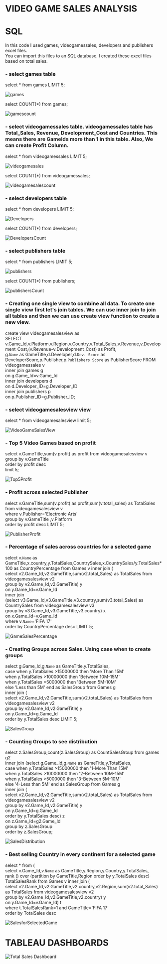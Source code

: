 # VIDEO GAME SALES ANALYSIS

# SQL
In this code I used games, videogamessales, developers and publishers excel files. <br> 
You can import this files to an SQL database. I created these excel files based on total sales. <br> 

### - select games table <br> 

select * from games LIMIT 5; <br> 

![games](https://user-images.githubusercontent.com/114496063/208733418-eb030315-b423-4975-91b7-1563d02d16ac.png)

select COUNT(*) from games; <br> 

![gamescount](https://user-images.githubusercontent.com/114496063/208733494-f4029cf4-76eb-4e01-aad8-e2804ebbd296.png)

### - select videogamessales table. videogamessales table has Total_Sales, Revenue, Development_Cost and Countries. This means there are GameIds more than 1 in this table. Also, We can create Profit Column. <br> 

select * from videogamessales LIMIT 5; <br> 

![videogamesales](https://user-images.githubusercontent.com/114496063/208733774-4e09133b-7158-4879-b5d2-9820b40966e2.png)

select COUNT(*) from videogamessales; <br>

![videogamesalescount](https://user-images.githubusercontent.com/114496063/208733808-3b8a50ba-5bc9-4c72-8a1f-a2adbeeb72be.png)

### - select developers table <br> 

select * from developers LIMIT 5; <br> 

![Developers](https://user-images.githubusercontent.com/114496063/208733349-6103d92e-0a50-4ea2-b968-5cd2ca3b254f.png)

select COUNT(*) from developers; <br> 

![DevelopersCount](https://user-images.githubusercontent.com/114496063/208733383-1a15c421-9f03-4d45-9829-c5af2148a52a.png)

### - select publishers table <br> 

select * from publishers LIMIT 5; <br> 

![publishers](https://user-images.githubusercontent.com/114496063/208733547-98b4c99d-cb3e-4850-a4a8-82a4ab140849.png)

select COUNT(*) from publishers; <br> 

![publishersCount](https://user-images.githubusercontent.com/114496063/208733578-895dad3f-879c-4402-874a-ab40b5c869d3.png)

### - Creating one single view to combine all data. To create one single view first let's join tables. We can use inner join to join all tables and then we can use create view function to create a new view. <br> 

create view videogamesalesview as  <br> 
SELECT v.Game_Id,v.Platform,v.Region,v.Country,v.Total_Sales,v.Revenue,v.Development_Cost,(v.Revenue-v.Development_Cost) as Profit, <br> 
g.`Name` as GameTitle,d.Developer,d.`Dev. Score` as DeveloperScore,p.Publisher,p.`Publishers Score` as PublisherScore FROM videogamessales v <br> 
inner join games g <br> 
on g.Game_Id=v.Game_Id <br> 
inner join developers d <br> 
on d.Developer_ID=g.Developer_ID <br> 
inner join publishers p <br> 
on p.Publisher_ID=g.Publisher_ID; <br> 

### - select videogamesalesview view <br> 
select * from videogamesalesview limit 5; <br> 

![VideoGameSalesView](https://user-images.githubusercontent.com/114496063/208733834-44be431e-1c5b-495c-a232-546414ac1edd.png)

### - Top 5 Video Games based on profit <br> 

select v.GameTitle,sum(v.profit) as profit from videogamesalesview v <br> 
group by v.GameTitle  <br> 
order by profit desc  <br> 
limit 5; <br> 

![Top5Profit](https://user-images.githubusercontent.com/114496063/208733728-a205c802-4e1b-4521-8af5-fee50a231448.png)

### - Profit across selected Publisher  <br> 

select v.GameTitle,sum(v.profit) as profit,sum(v.total_sales) as TotalSales from videogamesalesview v <br> 
where v.Publisher='Electronic Arts' <br> 
group by v.GameTitle ,v.Platform <br> 
order by profit desc LIMIT 5; <br> 

![PublisherProfit](https://user-images.githubusercontent.com/114496063/208733522-1e066266-c977-4c74-9c86-22234145f152.png)

### - Percentage of sales across countries for a selected game  <br> 

select v.`Name` as GameTitle,x.country,y.TotalSales,CountrySales,x.CountrySales/y.TotalSales*100 as CountryPercentage from Games v inner join ( <br> 
select v2.Game_Id,v2.GameTitle,sum(v2.total_Sales) as TotalSales from videogamesalesview v2  <br> 
group by  v2.Game_Id,v2.GameTitle) y <br> 
on y.Game_Id=v.Game_Id <br> 
inner join <br> 
(select v3.Game_Id,v3.GameTitle,v3.country,sum(v3.total_Sales) as CountrySales from videogamesalesview v3 <br> 
group by  v3.Game_Id,v3.GameTitle,v3.country) x <br> 
on x.Game_Id=v.Game_Id <br> 
where v.`Name`='FIFA 17' <br> 
order by CountryPercentage desc LIMIT 5; <br> 

![GameSalesPercentage](https://user-images.githubusercontent.com/114496063/208733469-10f40c01-c3a1-4382-97db-4a0ecb26d5e7.png)

### - Creating Groups across Sales. Using case when to create groups <br> 

select g.Game_Id,g.`Name` as GameTitle,y.TotalSales, <br> 
case when y.TotalSales >15000000 then 'More Than 15M' <br> 
when y.TotalSales >10000000 then 'Between 10M-15M' <br> 
when y.TotalSales >5000000 then 'Between 5M-10M' <br> 
else 'Less than 5M' end as SalesGroup from Games g <br> 
inner join ( <br> 
select v2.Game_Id,v2.GameTitle,sum(v2.total_Sales) as TotalSales from videogamesalesview v2  <br> 
group by  v2.Game_Id,v2.GameTitle) y <br> 
on y.Game_Id=g.Game_Id	 <br> 
order by y.TotalSales desc LIMIT 5; <br> 

![SalesGroup](https://user-images.githubusercontent.com/114496063/208733678-9dfad441-afcc-4060-a317-26791cd9efa9.png)



### - Counting Groups to see distribution <br> 
select z.SalesGroup,count(z.SalesGroup) as CountSalesGroup from games g2 <br> 
inner join (select g.Game_Id,g.`Name` as GameTitle,y.TotalSales, <br> 
case when y.TotalSales >15000000 then '1-More Than 15M' <br> 
when y.TotalSales >10000000 then '2-Between 10M-15M' <br> 
when y.TotalSales >5000000 then '3-Between 5M-10M' <br> 
else '4-Less than 5M' end as SalesGroup from Games g <br> 
inner join ( <br> 
select v2.Game_Id,v2.GameTitle,sum(v2.total_Sales) as TotalSales from videogamesalesview v2  <br> 
group by  v2.Game_Id,v2.GameTitle) y <br> 
on y.Game_Id=g.Game_Id	 <br> 
order by y.TotalSales desc) z <br> 
on z.Game_Id=g2.Game_Id <br> 
group by z.SalesGroup  <br> 
order by z.SalesGroup; <br> 

![SalesDistribution](https://user-images.githubusercontent.com/114496063/208733614-802ccff4-b54d-41ff-bd5f-199fc3c5dddb.png)

### - Best selling Country in every continent for a selected game  <br> 

select * from (  <br> 
select v.Game_Id,v.`Name` as GameTitle,y.Region,y.Country,y.TotalSales, <br> 
rank () over (partition by GameTitle,Region order by y.TotalSales desc) TotalSalesRank from Games v inner join ( <br> 
select v2.Game_Id,v2.GameTitle,v2.country,v2.Region,sum(v2.total_Sales) as TotalSales from videogamesalesview v2  <br> 
group by  v2.Game_Id,v2.GameTitle,v2.country) y <br> 
on y.Game_Id=v.Game_Id) t <br> 
where t.TotalSalesRank=1 and GameTitle='FIFA 17' <br> 
order by TotalSales desc <br> 

![SalesforSelectedGame](https://user-images.githubusercontent.com/114496063/208733649-2668e3e2-d897-4944-b1f5-fd9a112c3272.png)

# TABLEAU DASHBOARDS

![Total Sales Dashboard](https://user-images.githubusercontent.com/114496063/208736991-4501d616-23cb-4484-83da-c6fce9bd1003.png)




